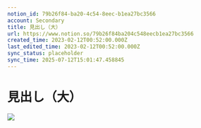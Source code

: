 ```yaml
---
notion_id: 79b26f84-ba20-4c54-8eec-b1ea27bc3566
account: Secondary
title: 見出し（大）
url: https://www.notion.so/79b26f84ba204c548eecb1ea27bc3566
created_time: 2023-02-12T00:52:00.000Z
last_edited_time: 2023-02-12T00:52:00.000Z
sync_status: placeholder
sync_time: 2025-07-12T15:01:47.458845
---
```

# 見出し（大）

![](https://prod-files-secure.s3.us-west-2.amazonaws.com/d58fe38c-a9d4-4466-aed9-85604b7b2c6d/dc8bd46e-ca0a-4425-9435-0ce047174572/Untitled.png?X-Amz-Algorithm=AWS4-HMAC-SHA256&X-Amz-Content-Sha256=UNSIGNED-PAYLOAD&X-Amz-Credential=ASIAZI2LB466SRQUTDOH%2F20250719%2Fus-west-2%2Fs3%2Faws4_request&X-Amz-Date=20250719T065945Z&X-Amz-Expires=3600&X-Amz-Security-Token=IQoJb3JpZ2luX2VjEIX%2F%2F%2F%2F%2F%2F%2F%2F%2F%2FwEaCXVzLXdlc3QtMiJGMEQCIGJ3A5hneaxkW%2FuaV98iy0rjyAxHFoG%2Bc6N9IkKmJHcZAiBNJaG4%2BYO6puIoQGUMRsxs6BxH5vgnhRkvs35tlSBGFiqIBAie%2F%2F%2F%2F%2F%2F%2F%2F%2F%2F8BEAAaDDYzNzQyMzE4MzgwNSIMQ0M9j%2BfoRQZicV%2BUKtwDYns9EP9YFc74KLpNKxBy3wqckPtz9yXAOlNZC35dEqWDjtCYj9fVdOX0G6kKf3ksL8Z24QOeVjHm5c49gb4SZ3NkVt7mq9gPwKqfQ%2BYrVQQVGL53aEPHHAf%2FRYMixd%2BixTFw5V7MhzawAm%2BvPtEDu%2FOe2ci%2FfcpKlg1hLAqP3XcxbJpN7CZApaASRrjRvylhNAdvuK30KejZCIRAMMSZ7vGbfVd5D%2Brl8oveefx0eAAJyZzeRboGNP3DKq70zGIuxom9N8WQKW2EyDKav8%2BI0JXjR6HDt0bOr2qZvUB50K6rnCh2H6Rik6snA1mTj3K%2FUARUz1LvVPa51gKHxWDJ8Nuyyu7r0d%2BI5C65ftC1bUr7z4NSuzk6CMxYuASgqI301ZZFYcLfqz9wopJAEm0EnOJ6MAIt3Jy%2BEFPTtjotIgBbO7ORKBQkskgEIo7YBASSrkZzxaWd2aF6hExWTm2vIHkymhw1BP3zNz8H3vOuK5D8a0VsmqNDuhtBmH75M3SLnDqhllq2NDlVVy4wgUPSRG15s3JBqYS0wrGDe%2BeiZUej4SVV3hQbJFhGeqTHLTpRMrr12byWrPq2Hl3fOHJspdrUcKUJHSRhIpzY238ACiYcKA6pnGnwStCbKi4w4MXswwY6pgHhiXXE8LfBxaZ%2FlOyYYTA7pdRquszsyWRiI5MbPttKvYf4IZUvOcpQHv%2FXO52oQtPr5pEc%2FO36HIQkb65advmBbacgMRhRDSGG194BKZOa4iIRz25Qhnt%2B2txDpVeMsKXYG2bDTsks%2Fuvec%2F%2F%2FAviK%2Fd2zu4tj6fYa8V%2FSYk91XKUox%2BHaxyPvFozVg7S1en5tYaWv3GUK5ev5zb0gEh8EFm1F7qdI&X-Amz-Signature=68859e37d38d43a27c54271e1aebb1fba05d668d8d496e74fb2d240bb616cf79&X-Amz-SignedHeaders=host&x-amz-checksum-mode=ENABLED&x-id=GetObject)